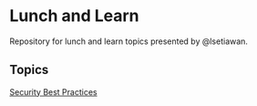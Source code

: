 # Lunch and Learn

Repository for lunch and learn topics presented by @lsetiawan.

## Topics

[Security Best Practices](./security/demo.ipynb)
